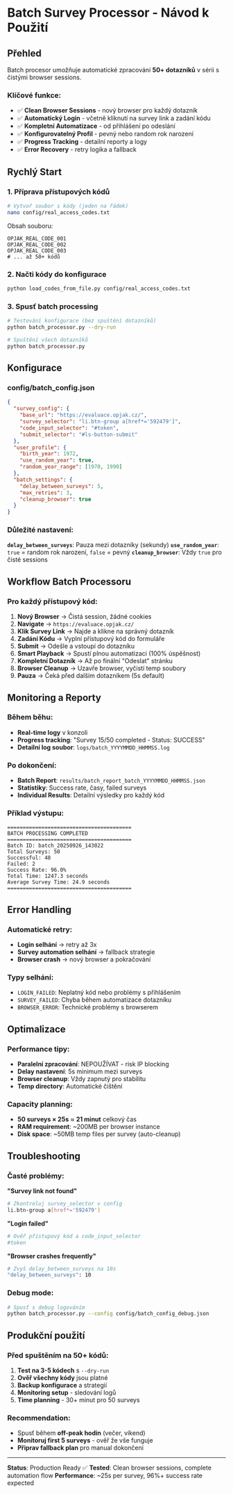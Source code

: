 # Batch Survey Processor - Návod k Použití

## Přehled

Batch procesor umožňuje automatické zpracování **50+ dotazníků** v sérii s čistými browser sessions.

### Klíčové funkce:
- ✅ **Clean Browser Sessions** - nový browser pro každý dotazník
- ✅ **Automatický Login** - včetně kliknutí na survey link a zadání kódu
- ✅ **Kompletní Automatizace** - od přihlášení po odeslání
- ✅ **Konfigurovatelný Profil** - pevný nebo random rok narození
- ✅ **Progress Tracking** - detailní reporty a logy
- ✅ **Error Recovery** - retry logika a fallback

## Rychlý Start

### 1. Příprava přístupových kódů
```bash
# Vytvoř soubor s kódy (jeden na řádek)
nano config/real_access_codes.txt
```

Obsah souboru:
```
OPJAK_REAL_CODE_001
OPJAK_REAL_CODE_002
OPJAK_REAL_CODE_003
# ... až 50+ kódů
```

### 2. Načti kódy do konfigurace
```bash
python load_codes_from_file.py config/real_access_codes.txt
```

### 3. Spusť batch processing
```bash
# Testování konfigurace (bez spuštění dotazníků)
python batch_processor.py --dry-run

# Spuštění všech dotazníků
python batch_processor.py
```

## Konfigurace

### config/batch_config.json

```json
{
  "survey_config": {
    "base_url": "https://evaluace.opjak.cz/",
    "survey_selector": "li.btn-group a[href*='592479']",
    "code_input_selector": "#token",
    "submit_selector": "#ls-button-submit"
  },
  "user_profile": {
    "birth_year": 1972,
    "use_random_year": true,
    "random_year_range": [1970, 1990]
  },
  "batch_settings": {
    "delay_between_surveys": 5,
    "max_retries": 3,
    "cleanup_browser": true
  }
}
```

### Důležité nastavení:

**`delay_between_surveys`**: Pauza mezi dotazníky (sekundy)
**`use_random_year`**: `true` = random rok narození, `false` = pevný
**`cleanup_browser`**: Vždy `true` pro čisté sessions

## Workflow Batch Processoru

### Pro každý přístupový kód:

1. **Nový Browser** → Čistá session, žádné cookies
2. **Navigate** → `https://evaluace.opjak.cz/`
3. **Klik Survey Link** → Najde a klikne na správný dotazník
4. **Zadání Kódu** → Vyplní přístupový kód do formuláře
5. **Submit** → Odešle a vstoupí do dotazníku
6. **Smart Playback** → Spustí plnou automatizaci (100% úspěšnost)
7. **Kompletní Dotazník** → Až po finální "Odeslat" stránku
8. **Browser Cleanup** → Uzavře browser, vyčistí temp soubory
9. **Pauza** → Čeká před dalším dotazníkem (5s default)

## Monitoring a Reporty

### Během běhu:
- **Real-time logy** v konzoli
- **Progress tracking**: "Survey 15/50 completed - Status: SUCCESS"
- **Detailní log soubor**: `logs/batch_YYYYMMDD_HHMMSS.log`

### Po dokončení:
- **Batch Report**: `results/batch_report_batch_YYYYMMDD_HHMMSS.json`
- **Statistiky**: Success rate, časy, failed surveys
- **Individual Results**: Detailní výsledky pro každý kód

### Příklad výstupu:
```
========================================
BATCH PROCESSING COMPLETED
========================================
Batch ID: batch_20250926_143022
Total Surveys: 50
Successful: 48
Failed: 2
Success Rate: 96.0%
Total Time: 1247.3 seconds
Average Survey Time: 24.9 seconds
========================================
```

## Error Handling

### Automatické retry:
- **Login selhání** → retry až 3x
- **Survey automation selhání** → fallback strategie
- **Browser crash** → nový browser a pokračování

### Typy selhání:
- `LOGIN_FAILED`: Neplatný kód nebo problémy s přihlášením
- `SURVEY_FAILED`: Chyba během automatizace dotazníku
- `BROWSER_ERROR`: Technické problémy s browserem

## Optimalizace

### Performance tipy:
- **Paralelní zpracování**: NEPOUŽÍVAT - risk IP blocking
- **Delay nastavení**: 5s minimum mezi surveys
- **Browser cleanup**: Vždy zapnutý pro stabilitu
- **Temp directory**: Automatické čištění

### Capacity planning:
- **50 surveys × 25s** ≈ **21 minut** celkový čas
- **RAM requirement**: ~200MB per browser instance
- **Disk space**: ~50MB temp files per survey (auto-cleanup)

## Troubleshooting

### Časté problémy:

**"Survey link not found"**
```bash
# Zkontroluj survey_selector v config
li.btn-group a[href*='592479']
```

**"Login failed"**
```bash
# Ověř přístupový kód a code_input_selector
#token
```

**"Browser crashes frequently"**
```bash
# Zvyš delay_between_surveys na 10s
"delay_between_surveys": 10
```

### Debug mode:
```bash
# Spusť s debug logováním
python batch_processor.py --config config/batch_config_debug.json
```

## Produkční použití

### Před spuštěním na 50+ kódů:
1. **Test na 3-5 kódech** s `--dry-run`
2. **Ověř všechny kódy** jsou platné
3. **Backup konfigurace** a strategií
4. **Monitoring setup** - sledování logů
5. **Time planning** - 30+ minut pro 50 surveys

### Recommendation:
- Spusť během **off-peak hodin** (večer, víkend)
- **Monitoruj first 5 surveys** - ověř že vše funguje
- **Připrav fallback plan** pro manual dokončení

---

**Status**: Production Ready ✅
**Tested**: Clean browser sessions, complete automation flow
**Performance**: ~25s per survey, 96%+ success rate expected